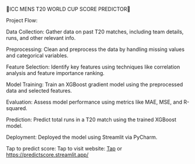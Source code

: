 🏏ICC MENS T20 WORLD CUP SCORE PREDICTOR🏏

Project Flow:

Data Collection: Gather data on past T20 matches, including team details, runs, and other relevant info.

Preprocessing: Clean and preprocess the data by handling missing values and categorical variables.

Feature Selection: Identify key features using techniques like correlation analysis and feature importance ranking.

Model Training: Train an XGBoost gradient model using the preprocessed data and selected features.

Evaluation: Assess model performance using metrics like MAE, MSE, and R-squared.

Prediction: Predict total runs in a T20 match using the trained XGBoost model.

Deployment: Deployed the model using Streamlit via PyCharm.

Tap to predict score: Tap to visit website: [Tap](http://localhost:8501/) or https://predictscore.streamlit.app/
